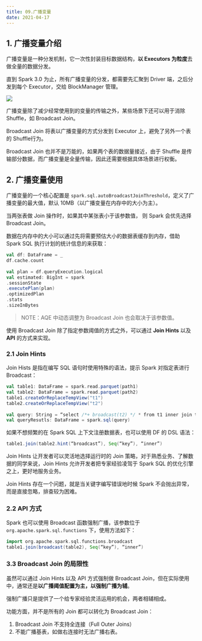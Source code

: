 ```yaml
---
title: 09.广播变量
date: 2021-04-17
---
```


## 1. 广播变量介绍

广播变量是一种分发机制，它一次性封装目标数据结构，**以 Executors 为粒度**去做全量的数据分发。

直到 Spark 3.0 为止，所有广播变量的分发，都需要先汇聚到 Driver 端，之后分发到每个 Executor，交给 BlockManager 管理。

![](https://static001.geekbang.org/resource/image/2c/f7/2cfe084a106a01bf14a63466fa2146f7.jpg)

广播变量除了减少经常使用到的变量的传输之外，某些场景下还可以用于消除 Shuffle，如 Broadcast Join。

Broadcast Join 将表以广播变量的方式分发到 Executor 上，避免了另外一个表的 Shuffle行为。

Broadcast Join 也并不是万能的，如果两个表的数据量接近，由于 Shuffle 是传输部分数据，而广播变量是全量传输，因此还需要根据具体场景进行权衡。

## 2. 广播变量使用

广播变量的一个核心配置是 `spark.sql.autoBroadcastJoinThreshold`，定义了广播变量的最大值，默认 10MB（以广播变量在内存中的大小为主）。

当两张表做 Join 操作时，如果其中某张表小于该参数值， 则 Spark 会优先选择 Broadcast Join。

数据在内存中的大小可以通过先将需要预估大小的数据表缓存到内存，借助 Spark SQL 执行计划的统计信息的来获取：

```scala
val df: DataFrame = _
df.cache.count
 
val plan = df.queryExecution.logical
val estimated: BigInt = spark
.sessionState
.executePlan(plan)
.optimizedPlan
.stats
.sizeInBytes
```

> NOTE：AQE 中动态调整为 Broadcast Join 也会取决于该参数值。

使用 Broadcast Join 除了指定参数阈值的方式之外，可以通过 **Join Hints** 以及 **API** 的方式来实现。

### 2.1 Join Hints

Join Hists 是指在编写 SQL 语句时使用特殊的语法，提示 Spark 对指定表进行 Broadcast：

```scala
val table1: DataFrame = spark.read.parquet(path1)
val table2: DataFrame = spark.read.parquet(path2)
table1.createOrReplaceTempView("t1")
table2.createOrReplaceTempView("t2")
 
val query: String = “select /*+ broadcast(t2) */ * from t1 inner join t2 on t1.key = t2.key”
val queryResutls: DataFrame = spark.sql(query)
```

如果不想频繁的在 Spark SQL 上下文注册数据表，也可以使用 DF 的 DSL 语法：

```scala
table1.join(table2.hint(“broadcast”), Seq(“key”), “inner”)
```

Join Hints 让开发者可以灵活地选择运行时的 Join 策略，对于熟悉业务、了解数据的同学来说，Join Hints 允许开发者把专家经验凌驾于 Spark SQL 的优化引擎之上，更好地服务业务。

Join Hints 存在一个问题，就是当关键字编写错误地时候 Spark 不会抛出异常，而是直接忽略，排查较为困难。

### 2.2 API 方式

Spark 也可以使用 Broadcast 函数强制广播，该参数位于 `org.apache.spark.sql.functions` 下，使用方法如下：

```scala
import org.apache.spark.sql.functions.broadcast
table1.join(broadcast(table2), Seq(“key”), “inner”)
```

### 3.3 Broadcast Join 的局限性

虽然可以通过 Join Hints 以及 API 方式强制做 Broadcast Join，但在实际使用中，通常还是**以广播阈值配置为主，以强制广播为辅**。

强制广播只是提供了一个给专家经验灵活运用的机会，两者相辅相成。

功能方面，并不是所有的 Join 都可以转化为 Broadcast Join：

1. Broadcast Join 不支持全连接（Full Outer Joins）
2. 不能广播基表，如做右连接时无法广播右表。